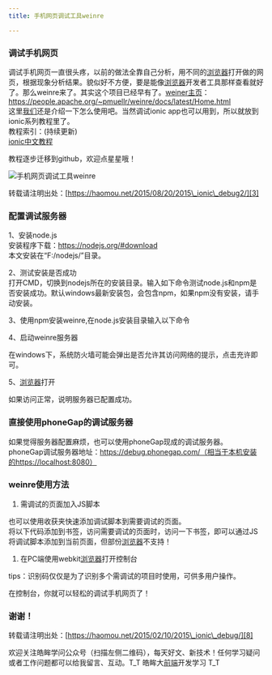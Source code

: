 ```yaml
---
title: 手机网页调试工具weinre

---
```


### [][1]调试手机网页

调试手机网页一直很头疼，以前的做法全靠自己分析，用不同的[浏览器](https://www.w3cdoc.com)打开做的网页，根据现象分析结果。貌似好不方便，要是能像[浏览器](https://www.w3cdoc.com)开发者工具那样查看就好了。那么weinre来了。其实这个项目已经早有了。<a href="https://people.apache.org/~pmuellr/weinre/docs/latest/Home.html" target="_blank" rel="external">weiner主页</a>：<a href="https://people.apache.org/~pmuellr/weinre/docs/latest/Home.html" target="_blank" rel="external">https://people.apache.org/~pmuellr/weinre/docs/latest/Home.html</a>  
这里[我们](https://www.w3cdoc.com)还是介绍一下怎么使用吧。当然调试ionic app也可以用到，所以就放到ionic系列教程里了。  
教程索引：(持续更新)  
<a href="https://github.com/chalecao/ionic-book" target="_blank" rel="external">ionic中文教程</a>

教程逐步迁移到github，欢迎点星星哦！  
 
![手机网页调试工具weinre][2]

转载请注明出处：[https://haomou.net/2015/08/20/2015\_ionic\_debug2/][3]

### [][4]配置调试服务器

1、安装node.js  
安装程序下载：<a href="https://nodejs.org/#download" target="_blank" rel="external">https://nodejs.org/#download</a>  
本文安装在“F:/nodejs/”目录。

2、测试安装是否成功  
打开CMD，切换到nodejs所在的安装目录。输入如下命令测试node.js和npm是否安装成功。默认windows最新安装包，会包含npm，如果npm没有安装，请手动安装。

3、使用npm安装weinre,在node.js安装目录输入以下命令

4、启动weinre服务器

在windows下，系统防火墙可能会弹出是否允许其访问网络的提示，点击充许即可。

5、[浏览器](https://www.w3cdoc.com)打开

如果访问正常，说明服务器已配置成功。

### [][5]直接使用phoneGap的调试服务器

如果觉得服务器配置麻烦，也可以使用phoneGap现成的调试服务器。  
phoneGap调试服务器地址：<a href="https://debug.phonegap.com/（相当于本机安装的https://localhost:8080）" target="_blank" rel="external">https://debug.phonegap.com/（相当于本机安装的https://localhost:8080）</a>

### [][6]weinre使用方法

  1. 需调试的页面加入JS脚本  

也可以使用收获夹快速添加调试脚本到需要调试的页面。  
将以下代码添加到书签，访问需要调试的页面时，访问一下书签，即可以通过JS将调试脚本添加到当前页面，但部份[浏览器](https://www.w3cdoc.com)不支持！

  1. 在PC端使用webkit[浏览器](https://www.w3cdoc.com)打开控制台  

tips：识别码仅仅是为了识别多个需调试的项目时使用，可供多用户操作。

在控制台，你就可以轻松的调试手机网页了！

### [][7]谢谢！

转载请注明出处：[https://haomou.net/2015/02/10/2015\_ionic\_debug/][8]

欢迎关注皓眸学问公众号（扫描左侧二维码），每天好文、新技术！任何学习疑问或者工作问题都可以给我留言、互动。T\_T 皓眸大[前端](https://www.w3cdoc.com)开发学习 T\_T

 [1]: //fed123.oss-ap-southeast-2.aliyuncs.com/2015/08/20/2015_ionic_debug2/#调试手机网页 "调试手机网页"
 [2]: //fed123.oss-ap-southeast-2.aliyuncs.com/wp-content/uploads/2017/08/weinre-demo.jpg
 [3]: https://haomou.net/2015/08/20/2015_ionic_debug2/
 [4]: //fed123.oss-ap-southeast-2.aliyuncs.com/2015/08/20/2015_ionic_debug2/#配置调试服务器 "配置调试服务器"
 [5]: //fed123.oss-ap-southeast-2.aliyuncs.com/2015/08/20/2015_ionic_debug2/#直接使用phoneGap的调试服务器 "直接使用phoneGap的调试服务器"
 [6]: //fed123.oss-ap-southeast-2.aliyuncs.com/2015/08/20/2015_ionic_debug2/#weinre使用方法 "weinre使用方法"
 [7]: //fed123.oss-ap-southeast-2.aliyuncs.com/2015/08/20/2015_ionic_debug2/#谢谢！ "谢谢！"
 [8]: https://haomou.net/2015/02/10/2015_ionic_debug/
